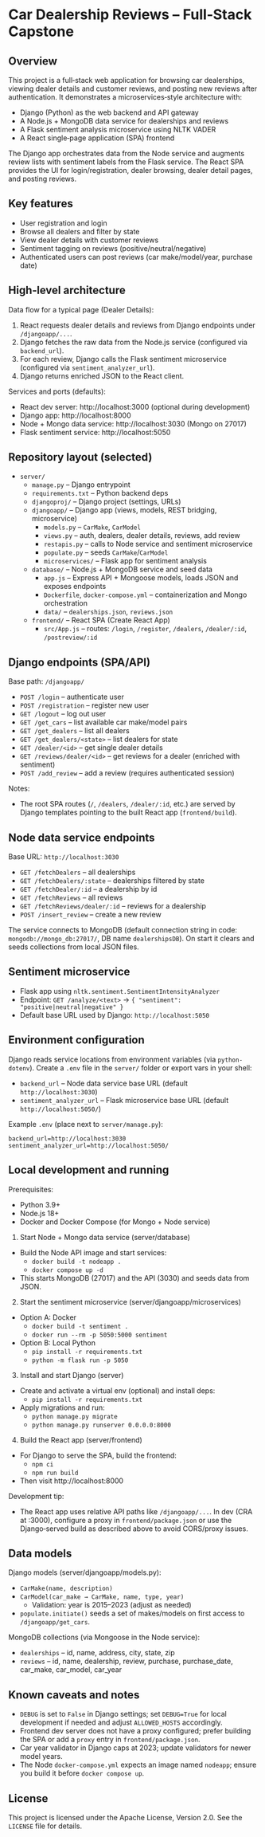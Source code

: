 # Car Dealership Reviews – Full‑Stack Capstone

## Overview
This project is a full‑stack web application for browsing car dealerships, viewing dealer details and customer reviews, and posting new reviews after authentication. It demonstrates a microservices‑style architecture with:
- Django (Python) as the web backend and API gateway
- A Node.js + MongoDB data service for dealerships and reviews
- A Flask sentiment analysis microservice using NLTK VADER
- A React single‑page application (SPA) frontend

The Django app orchestrates data from the Node service and augments review lists with sentiment labels from the Flask service. The React SPA provides the UI for login/registration, dealer browsing, dealer detail pages, and posting reviews.


## Key features
- User registration and login
- Browse all dealers and filter by state
- View dealer details with customer reviews
- Sentiment tagging on reviews (positive/neutral/negative)
- Authenticated users can post reviews (car make/model/year, purchase date)


## High‑level architecture
Data flow for a typical page (Dealer Details):
1. React requests dealer details and reviews from Django endpoints under `/djangoapp/...`.
2. Django fetches the raw data from the Node.js service (configured via `backend_url`).
3. For each review, Django calls the Flask sentiment microservice (configured via `sentiment_analyzer_url`).
4. Django returns enriched JSON to the React client.

Services and ports (defaults):
- React dev server: http://localhost:3000 (optional during development)
- Django app: http://localhost:8000
- Node + Mongo data service: http://localhost:3030 (Mongo on 27017)
- Flask sentiment service: http://localhost:5050


## Repository layout (selected)
- `server/`
  - `manage.py` – Django entrypoint
  - `requirements.txt` – Python backend deps
  - `djangoproj/` – Django project (settings, URLs)
  - `djangoapp/` – Django app (views, models, REST bridging, microservice)
    - `models.py` – `CarMake`, `CarModel`
    - `views.py` – auth, dealers, dealer details, reviews, add review
    - `restapis.py` – calls to Node service and sentiment microservice
    - `populate.py` – seeds `CarMake`/`CarModel`
    - `microservices/` – Flask app for sentiment analysis
  - `database/` – Node.js + MongoDB service and seed data
    - `app.js` – Express API + Mongoose models, loads JSON and exposes endpoints
    - `Dockerfile`, `docker-compose.yml` – containerization and Mongo orchestration
    - `data/` – `dealerships.json`, `reviews.json`
  - `frontend/` – React SPA (Create React App)
    - `src/App.js` – routes: `/login`, `/register`, `/dealers`, `/dealer/:id`, `/postreview/:id`


## Django endpoints (SPA/API)
Base path: `/djangoapp/`
- `POST /login` – authenticate user
- `POST /registration` – register new user
- `GET /logout` – log out user
- `GET /get_cars` – list available car make/model pairs
- `GET /get_dealers` – list all dealers
- `GET /get_dealers/<state>` – list dealers for state
- `GET /dealer/<id>` – get single dealer details
- `GET /reviews/dealer/<id>` – get reviews for a dealer (enriched with sentiment)
- `POST /add_review` – add a review (requires authenticated session)

Notes:
- The root SPA routes (`/`, `/dealers`, `/dealer/:id`, etc.) are served by Django templates pointing to the built React app (`frontend/build`).


## Node data service endpoints
Base URL: `http://localhost:3030`
- `GET /fetchDealers` – all dealerships
- `GET /fetchDealers/:state` – dealerships filtered by state
- `GET /fetchDealer/:id` – a dealership by id
- `GET /fetchReviews` – all reviews
- `GET /fetchReviews/dealer/:id` – reviews for a dealership
- `POST /insert_review` – create a new review

The service connects to MongoDB (default connection string in code: `mongodb://mongo_db:27017/`, DB name `dealershipsDB`). On start it clears and seeds collections from local JSON files.


## Sentiment microservice
- Flask app using `nltk.sentiment.SentimentIntensityAnalyzer`
- Endpoint: `GET /analyze/<text>` → `{ "sentiment": "positive|neutral|negative" }`
- Default base URL used by Django: `http://localhost:5050`


## Environment configuration
Django reads service locations from environment variables (via `python-dotenv`). Create a `.env` file in the `server/` folder or export vars in your shell:
- `backend_url` – Node data service base URL (default `http://localhost:3030`)
- `sentiment_analyzer_url` – Flask microservice base URL (default `http://localhost:5050/`)

Example `.env` (place next to `server/manage.py`):
```
backend_url=http://localhost:3030
sentiment_analyzer_url=http://localhost:5050/
```


## Local development and running
Prerequisites:
- Python 3.9+
- Node.js 18+
- Docker and Docker Compose (for Mongo + Node service)

1) Start Node + Mongo data service (server/database)
- Build the Node API image and start services:
  - `docker build -t nodeapp .`
  - `docker compose up -d`
- This starts MongoDB (27017) and the API (3030) and seeds data from JSON.

2) Start the sentiment microservice (server/djangoapp/microservices)
- Option A: Docker
  - `docker build -t sentiment .`
  - `docker run --rm -p 5050:5000 sentiment`
- Option B: Local Python
  - `pip install -r requirements.txt`
  - `python -m flask run -p 5050`

3) Install and start Django (server)
- Create and activate a virtual env (optional) and install deps:
  - `pip install -r requirements.txt`
- Apply migrations and run:
  - `python manage.py migrate`
  - `python manage.py runserver 0.0.0.0:8000`

4) Build the React app (server/frontend)
- For Django to serve the SPA, build the frontend:
  - `npm ci`
  - `npm run build`
- Then visit http://localhost:8000

Development tip:
- The React app uses relative API paths like `/djangoapp/...`. In dev (CRA at :3000), configure a proxy in `frontend/package.json` or use the Django‑served build as described above to avoid CORS/proxy issues.


## Data models
Django models (server/djangoapp/models.py):
- `CarMake(name, description)`
- `CarModel(car_make → CarMake, name, type, year)`
  - Validation: year is 2015–2023 (adjust as needed)
- `populate.initiate()` seeds a set of makes/models on first access to `/djangoapp/get_cars`.

MongoDB collections (via Mongoose in the Node service):
- `dealerships` – id, name, address, city, state, zip
- `reviews` – id, name, dealership, review, purchase, purchase_date, car_make, car_model, car_year


## Known caveats and notes
- `DEBUG` is set to `False` in Django settings; set `DEBUG=True` for local development if needed and adjust `ALLOWED_HOSTS` accordingly.
- Frontend dev server does not have a proxy configured; prefer building the SPA or add a `proxy` entry in `frontend/package.json`.
- Car year validator in Django caps at 2023; update validators for newer model years.
- The Node `docker-compose.yml` expects an image named `nodeapp`; ensure you build it before `docker compose up`.


## License
This project is licensed under the Apache License, Version 2.0. See the `LICENSE` file for details.
